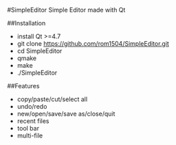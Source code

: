 #SimpleEditor
Simple Editor made with Qt

##Installation
* install Qt >=4.7
* git clone https://github.com/rom1504/SimpleEditor.git
* cd SimpleEditor
* qmake
* make
* ./SimpleEditor

##Features
* copy/paste/cut/select all
* undo/redo
* new/open/save/save as/close/quit
* recent files
* tool bar
* multi-file
